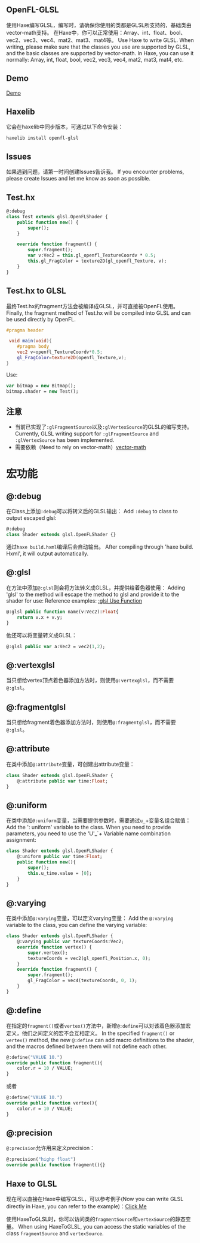 ## OpenFL-GLSL
使用Haxe编写GLSL，编写时，请确保你使用的类都是GLSL所支持的，基础类由vector-math支持。
在Haxe中，你可以正常使用：Array<T>、int、float、bool、vec2、vec3、vec4、mat2、mat3、mat4等。
Use Haxe to write GLSL. When writing, please make sure that the classes you use are supported by GLSL, and the basic classes are supported by vector-math.
In Haxe, you can use it normally: Array<T>, int, float, bool, vec2, vec3, vec4, mat2, mat3, mat4, etc.

## Demo
[Demo](https://github.com/rainyt/openfl-glsl-samples)

## Haxelib
它会在haxelib中同步版本，可通过以下命令安装：
```shell
haxelib install openfl-glsl
```

## Issues
如果遇到问题，请第一时间创建Issues告诉我。
If you encounter problems, please create Issues and let me know as soon as possible.

## Test.hx
```haxe
@:debug
class Test extends glsl.OpenFLShader {
	public function new() {
		super();
	}

	override function fragment() {
		super.fragment();
		var v:Vec2 = this.gl_openfl_TextureCoordv * 0.5;
		this.gl_FragColor = texture2D(gl_openfl_Texture, v);
	}
}
```

## Test.hx to GLSL
最终Test.hx的fragment方法会被编译成GLSL，并可直接被OpenFL使用。
Finally, the fragment method of Test.hx will be compiled into GLSL and can be used directly by OpenFL.
```glsl
#pragma header

 void main(void){
    #pragma body
    vec2 v=openfl_TextureCoordv*0.5;
    gl_FragColor=texture2D(openfl_Texture,v);
}
```

Use:
```haxe
var bitmap = new Bitmap();
bitmap.shader = new Test();
```

## 注意
- 当前已实现了`:glFragmentSource`以及`:glVertexSource`的GLSL的编写支持。Currently, GLSL writing support for `:glFragmentSource` and `:glVertexSource` has been implemented.
- 需要依赖（Need to rely on vector-math）[vector-math](https://github.com/haxiomic/vector-math) 

# 宏功能

## @:debug
在Class上添加`:debug`可以将转义后的GLSL输出：
Add `:debug` to class to output escaped glsl:
```haxe
@:debug
class Shader extends glsl.OpenFLShader {}
```
通过`haxe build.hxml`编译后会自动输出。
After compiling through 'haxe build. Hxml', it will output automatically.

## @:glsl
在方法中添加`@:glsl`则会将方法转义成GLSL，并提供给着色器使用：
Adding 'glsl' to the method will escape the method to glsl and provide it to the shader for use:
Reference examples:
[:glsl Use Function](https://github.com/rainyt/openfl-glsl-samples/blob/main/Source/glsl/BitmapGLSL4.hx)
```haxe
@:glsl public function name(v:Vec2):Float{
	return v.x + v.y;
}
```
他还可以将变量转义成GLSL：
```haxe
@:glsl public var a:Vec2 = vec2(1,2);
```

## @:vertexglsl
当只想给vertex顶点着色器添加方法时，则使用`@:vertexglsl`，而不需要`@:glsl`。

## @:fragmentglsl
当只想给fragment着色器添加方法时，则使用`@:fragmentglsl`，而不需要`@:glsl`。

## @:attribute
在类中添加`@:attribute`变量，可创建出attribute变量：
```haxe
class Shader extends glsl.OpenFLShader {
	@:attribute public var time:Float;
}
```

## @:uniform
在类中添加`@:uniform`变量，当需要提供参数时，需要通过`u_`+变量名组合赋值：
Add the ': uniform' variable to the class. When you need to provide parameters, you need to use the 'U'_`+ Variable name combination assignment:
```haxe
class Shader extends glsl.OpenFLShader {
	@:uniform public var time:Float;
	public function new(){
		super();
		this.u_time.value = [0];
	}
}
```

## @:varying
在类中添加`@:varying`变量，可以定义varying变量：
Add the `@:varying` variable to the class, you can define the varying variable:
```haxe
class Shader extends glsl.OpenFLShader {
	@:varying public var textureCoords:Vec2;
	override function vertex() {
		super.vertex();
		textureCoords = vec2(gl_openfl_Position.x, 0);
	}
	override function fragment() {
		super.fragment();
		gl_FragColor = vec4(textureCoords, 0, 1);
	}
}
```

## @:define
在指定的`fragment()`或者`vertex()`方法中，新增`@:define`可以对该着色器添加宏定义，他们之间定义的宏不会互相定义。
In the specified `fragment()` or `vertex()` method, the new `@:define` can add macro definitions to the shader, and the macros defined between them will not define each other.
```haxe
@:define("VALUE 10.")
override public function fragment(){
	color.r = 10 / VALUE;
}
```
或者
```haxe
@:define("VALUE 10.")
override public function vertex(){
	color.r = 10 / VALUE;
}
```

## @:precision
`@:precision`允许用来定义precision：
```haxe
@:precision("highp float")
override public function fragment(){}
```

## Haxe to GLSL
现在可以直接在Haxe中编写GLSL，可以参考例子(Now you can write GLSL directly in Haxe, you can refer to the example)：[Click Me](https://github.com/rainyt/openfl-glsl-samples/blob/main/Source/glsl/Haxe2GLSL.hx)

使用HaxeToGLSL时，你可以访问类的`fragmentSource`和`vertexSource`的静态变量。
When using HaxeToGLSL, you can access the static variables of the class `fragmentSource` and `vertexSource`.